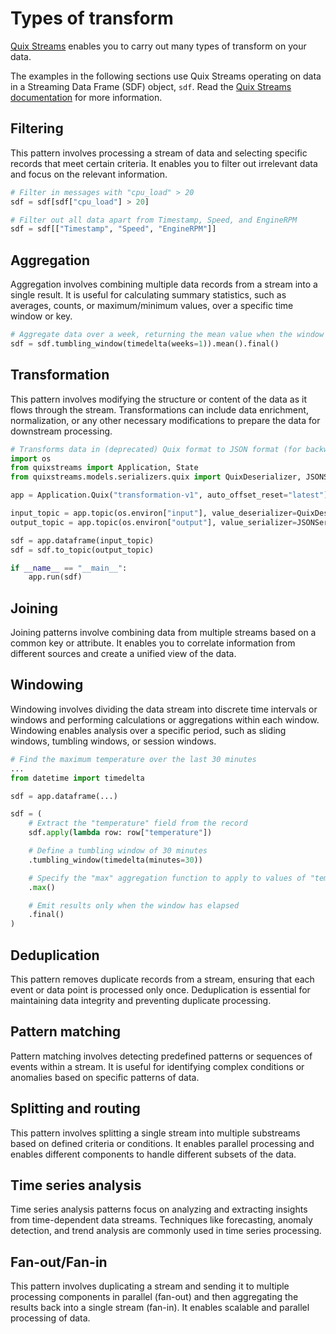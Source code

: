 # Types of transform

[Quix Streams](https://quix.io/docs/quix-streams/introduction.html) enables you to carry out many types of transform on your data.

The examples in the following sections use Quix Streams operating on data in a Streaming Data Frame (SDF) object, `sdf`. Read the [Quix Streams documentation](https://quix.io/docs/quix-streams/introduction.html) for more information.

## Filtering

This pattern involves processing a stream of data and selecting specific records that meet certain criteria. It enables you to filter out irrelevant data and focus on the relevant information.

``` python
# Filter in messages with "cpu_load" > 20
sdf = sdf[sdf["cpu_load"] > 20]
```

``` python
# Filter out all data apart from Timestamp, Speed, and EngineRPM
sdf = sdf[["Timestamp", "Speed", "EngineRPM"]]
```

## Aggregation 

Aggregation involves combining multiple data records from a stream into a single result. It is useful for calculating summary statistics, such as averages, counts, or maximum/minimum values, over a specific time window or key.

``` python
# Aggregate data over a week, returning the mean value when the window closes
sdf = sdf.tumbling_window(timedelta(weeks=1)).mean().final()
```

## Transformation

This pattern involves modifying the structure or content of the data as it flows through the stream. Transformations can include data enrichment, normalization, or any other necessary modifications to prepare the data for downstream processing.

``` python
# Transforms data in (deprecated) Quix format to JSON format (for backwards compatibility with an old source connector)
import os
from quixstreams import Application, State
from quixstreams.models.serializers.quix import QuixDeserializer, JSONSerializer

app = Application.Quix("transformation-v1", auto_offset_reset="latest")

input_topic = app.topic(os.environ["input"], value_deserializer=QuixDeserializer())
output_topic = app.topic(os.environ["output"], value_serializer=JSONSerializer())

sdf = app.dataframe(input_topic)
sdf = sdf.to_topic(output_topic)

if __name__ == "__main__":
    app.run(sdf)
```

## Joining

Joining patterns involve combining data from multiple streams based on a common key or attribute. It enables you to correlate information from different sources and create a unified view of the data.

## Windowing

Windowing involves dividing the data stream into discrete time intervals or windows and performing calculations or aggregations within each window. Windowing enables analysis over a specific period, such as sliding windows, tumbling windows, or session windows.

``` python
# Find the maximum temperature over the last 30 minutes
...
from datetime import timedelta

sdf = app.dataframe(...)

sdf = (
    # Extract the "temperature" field from the record
    sdf.apply(lambda row: row["temperature"])

    # Define a tumbling window of 30 minutes
    .tumbling_window(timedelta(minutes=30))

    # Specify the "max" aggregation function to apply to values of "temperature"
    .max()

    # Emit results only when the window has elapsed
    .final()
)
```

## Deduplication

This pattern removes duplicate records from a stream, ensuring that each event or data point is processed only once. Deduplication is essential for maintaining data integrity and preventing duplicate processing.

## Pattern matching

Pattern matching involves detecting predefined patterns or sequences of events within a stream. It is useful for identifying complex conditions or anomalies based on specific patterns of data.

## Splitting and routing

This pattern involves splitting a single stream into multiple substreams based on defined criteria or conditions. It enables parallel processing and enables different components to handle different subsets of the data.

## Time series analysis

Time series analysis patterns focus on analyzing and extracting insights from time-dependent data streams. Techniques like forecasting, anomaly detection, and trend analysis are commonly used in time series processing.

## Fan-out/Fan-in

This pattern involves duplicating a stream and sending it to multiple processing components in parallel (fan-out) and then aggregating the results back into a single stream (fan-in). It enables scalable and parallel processing of data.
